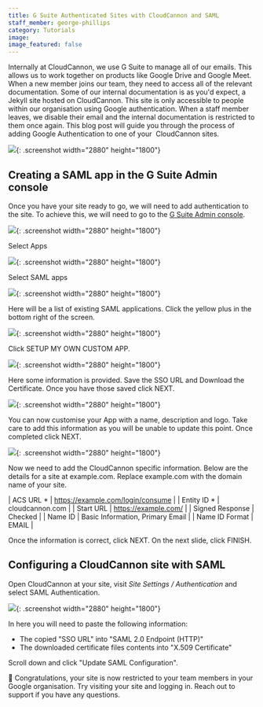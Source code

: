 ```yaml
---
title: G Suite Authenticated Sites with CloudCannon and SAML
staff_member: george-phillips
category: Tutorials
image:
image_featured: false
---
```


Internally at CloudCannon, we use G Suite to manage all of our emails. This allows us to work together on products like Google Drive and Google Meet. When a new member joins our team, they need to access all of the relevant documentation. Some of our internal documentation is as you'd expect, a Jekyll site hosted on CloudCannon. This site is only accessible to people within our organisation using Google authentication. When a staff member leaves, we disable their email and the internal documentation is restricted to them once again. This blog post will guide you through the process of adding Google Authentication to one of your&nbsp; CloudCannon sites.

![](/images/blog/gsuite-authenticated-sites-with-cloudcannon-and-saml/screen-shot-2020-01-30-at-20-21-55.png){: .screenshot width="2880" height="1800"}

## Creating a SAML app in the G Suite Admin console

Once you have your site ready to go, we will need to add authentication to the site. To achieve this, we will need to go to the [G Suite Admin console](https://admin.google.com/ac/home).

![](/images/blog/gsuite-authenticated-sites-with-cloudcannon-and-saml/screen-shot-2020-01-30-at-20-48-27.png){: .screenshot width="2880" height="1800"}

Select Apps

![](/images/blog/gsuite-authenticated-sites-with-cloudcannon-and-saml/screen-shot-2020-01-30-at-20-48-46.png){: .screenshot width="2880" height="1800"}

Select SAML apps

![](/images/blog/gsuite-authenticated-sites-with-cloudcannon-and-saml/screen-shot-2020-01-30-at-20-48-57.png){: .screenshot width="2880" height="1800"}

Here will be a list of existing SAML applications. Click the yellow plus in the bottom right of the screen.

![](/images/blog/gsuite-authenticated-sites-with-cloudcannon-and-saml/screen-shot-2020-01-30-at-20-49-26.png){: .screenshot width="2880" height="1800"}

Click SETUP MY OWN CUSTOM APP.

![](/images/blog/gsuite-authenticated-sites-with-cloudcannon-and-saml/screen-shot-2020-01-30-at-20-49-37.png){: .screenshot width="2880" height="1800"}

Here some information is provided. Save the SSO URL and Download the Certificate. Once you have those saved click NEXT.

![](/images/blog/gsuite-authenticated-sites-with-cloudcannon-and-saml/screen-shot-2020-01-30-at-20-50-05.png){: .screenshot width="2880" height="1800"}

You can now customise your App with a name, description and logo. Take care to add this information as you will be unable to update this point. Once completed click NEXT.

![](/images/blog/gsuite-authenticated-sites-with-cloudcannon-and-saml/screen-shot-2020-01-30-at-20-55-02.png){: .screenshot width="2880" height="1800"}

Now we need to add the CloudCannon specific information. Below are the details for a site at example.com. Replace example.com with the domain name of your site.

| ACS URL \* | https://example.com/login/consume |
| Entity ID \* | cloudcannon.com |
| Start URL | https://example.com/ |
| Signed Response | Checked |
| Name ID | Basic Information, Primary Email |
| Name ID Format | EMAIL |

Once the information is correct, click NEXT. On the next slide, click FINISH.

## Configuring a CloudCannon site with SAML

Open CloudCannon at your site, visit *Site Settings / Authentication* and select SAML Authentication.

![](/images/blog/gsuite-authenticated-sites-with-cloudcannon-and-saml/screen-shot-2020-01-30-at-20-46-19.png){: .screenshot width="2880" height="1800"}

In here you will need to paste the following information:

* The copied "SSO URL" into "SAML 2.0 Endpoint (HTTP)"
* The downloaded certificate files contents into "X.509 Certificate"

Scroll down and click "Update SAML Configuration".

🎉 Congratulations, your site is now restricted to your team members in your Google organisation. Try visiting your site and logging in. Reach out to support if you have any questions.